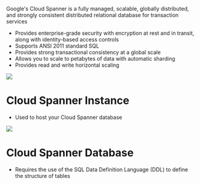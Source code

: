 Google's Cloud Spanner is a fully managed, scalable, globally distributed, and strongly consistent distributed relational database for transaction services

* Provides enterprise-grade security with encryption at rest and in transit, along with identity-based access controls
* Supports ANSI 2011 standard SQL
* Provides strong transactional consistency at a global scale
* Allows you to scale to petabytes of data with automatic sharding
* Provides read and write horizontal scaling

![](https://github.com/JonmarCorpuz/SecondBrain/blob/main/Assets/Whitespace.png)

# Cloud Spanner Instance

* Used to host your Cloud Spanner database

![](https://github.com/JonmarCorpuz/SecondBrain/blob/main/Assets/Whitespace.png)

# Cloud Spanner Database

* Requires the use of the SQL Data Definition Language (DDL) to define the structure of tables
